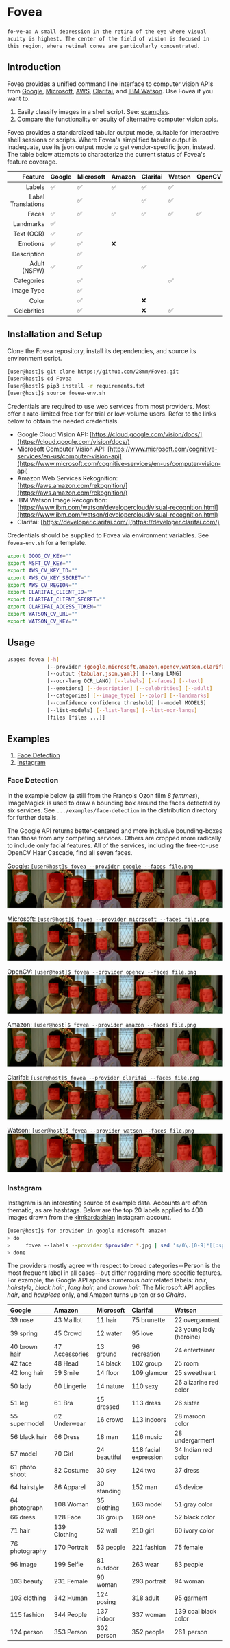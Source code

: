 
# Fovea

`fo·ve·a: A small depression in the retina of the eye where visual acuity is highest. The center of the field of vision is focused in this region, where retinal cones are particularly concentrated.`

## Introduction

Fovea provides a unified command line interface to computer vision APIs from [Google](https://cloud.google.com/vision/docs/), [Microsoft](https://www.microsoft.com/cognitive-services/en-us/computer-vision-api), [AWS](https://aws.amazon.com/rekognition/), [Clarifai](https://developer.clarifai.com/), and [IBM Watson](https://www.ibm.com/watson/developercloud/visual-recognition.html). Use Fovea if you want to:

1.	Easily classify images in a shell script. See: [examples](#examples).
2.	Compare the functionality or acuity of alternative computer vision apis.

Fovea provides a standardized tabular output mode, suitable for interactive shell sessions or scripts. Where Fovea's simplified tabular output is inadequate, use its json output mode to get vendor-specific json, instead. The table below attempts to characterize the current status of Fovea's feature coverage. 

| Feature      | Google | Microsoft | Amazon | Clarifai | Watson | OpenCV | Tabular   | JSON |
| ---:         |  ---   | ---       | ---    | ---      | ---    | ---    |  ---      | ---  |
| Labels       | ✅️️      | ✅    ️️     | ✅️️      |  ✅       |  ✅     |        | ✅         ️️| ✅    ️️|
| Label Translations    |        | ✅         |        | ✅       | ✅     |        | ✅          | ✅      |
| Faces        | ✅️️      | ✅️️         | ✅️️      |  ✅       |  ✅     | ✅️️      | ✅️️         | ✅️️    |
| Landmarks    | ✅      ️|           |        |          |        |        | ✅️️         | ✅️    ️|
| Text (OCR)   | ✅      | ✅️️️         |        |          |        |        | ️️❌          | ✅️️    |
| Emotions     | ✅️️      | ✅️️         | ❌️      |          |        |        | ❌          | ✅️️    |
| Description  |        | ✅️️         |        |          |        |        | ❌          | ✅️️    |
| Adult (NSFW) | ✅     | ✅️️         |        | ✅️️       |        |        | ✅️️          | ✅️️    | 
| Categories   |        | ✅️️         |        |          | ✅️️       |        | ✅️️          | ✅️️    |
| Image Type   |        | ✅️         |        |          |        |        | ❌          | ✅️    ️|
| Color        |        | ✅️️         |        | ❌       |        |        | ❌          | ✅️️    |
| Celebrities  |        | ✅         |        | ❌       | ✅     |        | ❌          | ✅      |

## Installation and Setup

Clone the Fovea repository, install its dependencies, and source its environment script.

````bash
[user@host]$ git clone https://github.com/28mm/Fovea.git
[user@host]$ cd Fovea
[user@host]$ pip3 install -r requirements.txt
[user@host]$ source fovea-env.sh 
`````

Credentials are required to use web services from most providers. Most offer a rate-limited free tier for trial or low-volume users. Refer to the links below to obtain the needed credentials.

 * Google Cloud Vision API: [https://cloud.google.com/vision/docs/](https://cloud.google.com/vision/docs/)
 * Microsoft Computer Vision API: [https://www.microsoft.com/cognitive-services/en-us/computer-vision-api](https://www.microsoft.com/cognitive-services/en-us/computer-vision-api)
 * Amazon Web Services Rekognition: [https://aws.amazon.com/rekognition/](https://aws.amazon.com/rekognition/)
 * IBM Watson Image Recognition: [https://www.ibm.com/watson/developercloud/visual-recognition.html](https://www.ibm.com/watson/developercloud/visual-recognition.html)
 * Clarifai: [https://developer.clarifai.com/](https://developer.clarifai.com/)

Credentials should be supplied to Fovea via environment variables. See `fovea-env.sh` for a template.

````bash
export GOOG_CV_KEY=""
export MSFT_CV_KEY=""
export AWS_CV_KEY_ID=""
export AWS_CV_KEY_SECRET=""
export AWS_CV_REGION=""
export CLARIFAI_CLIENT_ID=""
export CLARIFAI_CLIENT_SECRET=""
export CLARIFAI_ACCESS_TOKEN=""
export WATSON_CV_URL=""
export WATSON_CV_KEY=""
````

## Usage
````bash
usage: fovea [-h]
             [--provider {google,microsoft,amazon,opencv,watson,clarifai}]
             [--output {tabular,json,yaml}] [--lang LANG]
             [--ocr-lang OCR_LANG] [--labels] [--faces] [--text]
             [--emotions] [--description] [--celebrities] [--adult]
             [--categories] [--image_type] [--color] [--landmarks]
             [--confidence confidence threshold] [--model MODELS]
             [--list-models] [--list-langs] [--list-ocr-langs]
             [files [files ...]]
````

## Examples

 1. [Face Detection](#face-detection)
 1. [Instagram](#instagram)
  
### Face Detection

In the example below (a still from the François Ozon film *8 femmes*), ImageMagick is used to draw a bounding box around the faces detected by six services. See `.../examples/face-detection` in the distribution directory for further details.

The Google API returns better-centered and more inclusive bounding-boxes than those from any competing services. Others are cropped more radically to include only facial features. All of the services, including the free-to-use OpenCV Haar Cascade, find all seven faces.

Google: `[user@host]$ fovea --provider google --faces file.png`
![Google](examples/face-detection/7-google.png)

Microsoft: `[user@host]$ fovea --provider microsoft --faces file.png`
![Microsoft](examples/face-detection/7-microsoft.png)



OpenCV: `[user@host]$ fovea --provider opencv --faces file.png`
![OpenCV](examples/face-detection/7-opencv.png)

Amazon: `[user@host]$ fovea --provider amazon --faces file.png`
![Rekognition](examples/face-detection/7-amazon.png)

Clarifai: `[user@host]$ fovea --provider clarifai --faces file.png`
![Clarifai](examples/face-detection/7-clarifai.png)

Watson: `[user@host]$ fovea --provider watson --faces file.png`
![Watson](examples/face-detection/7-watson.png)

### Instagram

Instagram is an interesting source of example data. Accounts are often thematic, as are hashtags. Below are the top 20 labels applied to 400 images drawn from the [kimkardashian](https://www.instagram.com/kimkardashian/?hl=en) Instagram account. 

````bash
[user@host]$ for provider in google microsoft amazon
> do
>     fovea --labels --provider $provider *.jpg | sed 's/0\.[0-9]*[[:space:]]*//g' | sort | uniq -c | sort -n | tail -20 > labels.$provider
> done
````

The providers mostly agree with respect to broad categories--Person is the most frequent label in all cases--but differ regarding more specific features. For example, the Google API applies numerous *hair* related labels: *hair*, *hairstyle*, *black hair* , *long hair*, and *brown hair*. The Microsoft API applies *hair*, and *hairpiece* only, and Amazon turns up ten or so *Chairs*.


| Google              | Amazon     | Microsoft | Clarifai | Watson |
| :---              | :---         | :---         | :--- |  :---   |
|   39 nose |   43 Maillot |   11 hair |   75 brunette | 22 overgarment |
|   39 spring |   45 Crowd |   12 water | 95 love  | 23 young lady (heroine) |
|   40 brown hair |   47 Accessories |   13 ground | 96 recreation | 24 entertainer | 
|   42 face |   48 Head |   14 black |  102 group | 25 room |
|   42 long hair |   59 Smile |   14 floor | 109 glamour | 25 sweetheart |
|   50 lady |   60 Lingerie |   14 nature |  110 sexy | 26 alizarine red color |
|   51 leg |   61 Bra |   15 dressed |  113 dress | 26 sister |
|   55 supermodel |   62 Underwear |   16 crowd |  113 indoors |  28 maroon color |
|   56 black hair |   66 Dress |   18 man |  116 music | 28 undergarment |
|   57 model |   70 Girl |   24 beautiful |  118 facial expression | 34 Indian red color |
|   61 photo shoot |   82 Costume |   30 sky |  124 two | 37 dress |
|   64 hairstyle |   86 Apparel |   30 standing |  152 man | 43 device |
|   64 photograph |  108 Woman |   35 clothing |  163 model | 51 gray color |
|   66 dress |  128 Face |   36 group |  169 one | 52 black color |
|   71 hair |  139 Clothing |   52 wall |  210 girl | 60 ivory color |
|   76 photography |  170 Portrait |   53 people |  221 fashion | 75 female |
|   96 image |  199 Selfie |   81 outdoor |  263 wear | 83 people |
|  103 beauty |  231 Female |   90 woman |  293 portrait | 94 woman |
|  103 clothing |  342 Human |  124 posing |  318 adult | 95 garment |
|  115 fashion |  344 People |  137 indoor |  337 woman | 139 coal black color |
|  124 person |  353 Person |  302 person | 352 people | 261 person |





